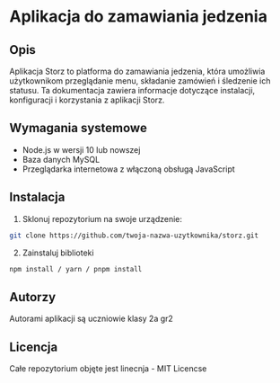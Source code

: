 # Aplikacja do zamawiania jedzenia

## Opis

Aplikacja Storz to platforma do zamawiania jedzenia, która umożliwia użytkownikom przeglądanie menu, składanie zamówień i śledzenie ich statusu. Ta dokumentacja zawiera informacje dotyczące instalacji, konfiguracji i korzystania z aplikacji Storz.

## Wymagania systemowe

- Node.js w wersji 10 lub nowszej
- Baza danych MySQL
- Przeglądarka internetowa z włączoną obsługą JavaScript

## Instalacja

1. Sklonuj repozytorium na swoje urządzenie:

```bash
git clone https://github.com/twoja-nazwa-uzytkownika/storz.git

````
2. Zainstaluj biblioteki 

```bash
npm install / yarn / pnpm install
```

## Autorzy
Autorami aplikacji są uczniowie klasy 2a gr2 

## Licencja
Całe repozytorium objęte jest linecnja - MIT Licencse
